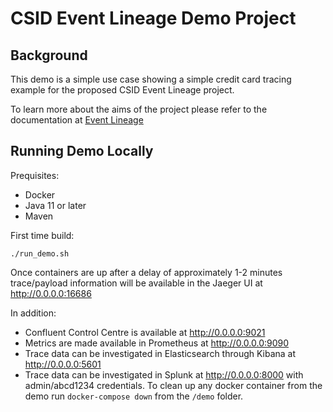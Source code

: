 # CSID Event Lineage Demo Project

## Background

This demo is a simple use case showing a simple credit card tracing example for the proposed CSID Event Lineage project.

To learn more about the aims of the project please refer to the documentation at [Event Lineage](https://bit.ly/3CSnHAH)


## Running Demo Locally 
Prequisites:
* Docker
* Java 11 or later
* Maven

First time build:
```
./run_demo.sh
```



Once containers are up after a delay of approximately 1-2 minutes trace/payload information 
will be available in the Jaeger UI at http://0.0.0.0:16686

In addition:
* Confluent Control Centre is available at http://0.0.0.0:9021
* Metrics are made available in Prometheus at http://0.0.0.0:9090
* Trace data can be investigated in Elasticsearch through Kibana at http://0.0.0.0:5601
* Trace data can be investigated in Splunk at http://0.0.0.0:8000 with admin/abcd1234 credentials.
To clean up any docker container from the demo run `docker-compose down` from the `/demo` folder.




